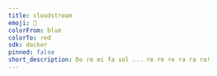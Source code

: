 ```yaml
---
title: cloudstream
emoji: 👀
colorFrom: blue
colorTo: red
sdk: docker
pinned: false
short_description: Do re mi fa sol ... re re re ra ra ra!
---
```

